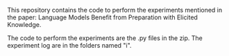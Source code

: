 This repository contains the code to perform the experiments mentioned in the paper: Language Models Benefit from Preparation with Elicited Knowledge.

The code to perform the experiments are the .py files in the zip. The experiment log are in the folders named "i".

